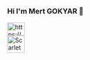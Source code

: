 ### Hi I'm Mert GOKYAR 👋  
<a href="https://www.linkedin.com/in/mert-g%C3%B6kyar-042594202/" rel="nofollow"><img align="center" src="https://raw.githubusercontent.com/rahuldkjain/github-profile-readme-generator/master/src/images/icons/Social/linked-in-alt.svg" alt="https://www.linkedin.com/in/mert-g%C3%B6kyar-042594202/" height="30" width="40" style="max-width: 100%;"></a>    
<img src="https://upload.wikimedia.org/wikipedia/pt/0/0b/Doja_Cat_-_Scarlet.png" alt="Scarlet" width="40" height="40">

<!--
- 🔭 I’m currently working on ...
- 🌱 I’m currently learning ...
-->
